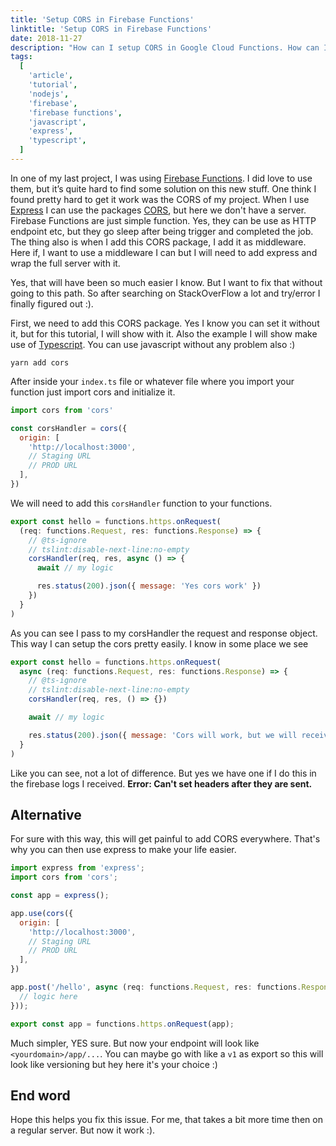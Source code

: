 ```yaml
---
title: 'Setup CORS in Firebase Functions'
linktitle: 'Setup CORS in Firebase Functions'
date: 2018-11-27
description: "How can I setup CORS in Google Cloud Functions. How can I remove the error 'Access-Control-Allow-Origin'."
tags:
  [
    'article',
    'tutorial',
    'nodejs',
    'firebase',
    'firebase functions',
    'javascript',
    'express',
    'typescript',
  ]
---
```


In one of my last project, I was using [Firebase Functions](https://firebase.google.com/docs/functions/). I did love to use them, but it’s quite hard to find some solution on this new stuff. One think I found pretty hard to get it work was the CORS of my project. When I use [Express](https://expressjs.com/) I can use the packages [CORS](https://github.com/expressjs/cors), but here we don't have a server. Firebase Functions are just simple function. Yes, they can be use as HTTP endpoint etc, but they go sleep after being trigger and completed the job. The thing also is when I add this CORS package, I add it as middleware. Here if, I want to use a middleware I can but I will need to add express and wrap the full server with it.

Yes, that will have been so much easier I know. But I want to fix that without going to this path. So after searching on StackOverFlow a lot and try/error I finally figured out :).

First, we need to add this CORS package. Yes I know you can set it without it, but for this tutorial, I will show with it. Also the example I will show make use of [Typescript](https://www.typescriptlang.org/). You can use javascript without any problem also :)

```
yarn add cors
```

After inside your `index.ts` file or whatever file where you import your function just import cors and initialize it.

```js
import cors from 'cors'

const corsHandler = cors({
  origin: [
    'http://localhost:3000',
    // Staging URL
    // PROD URL
  ],
})
```

We will need to add this `corsHandler` function to your functions.

```js
export const hello = functions.https.onRequest(
  (req: functions.Request, res: functions.Response) => {
    // @ts-ignore
    // tslint:disable-next-line:no-empty
    corsHandler(req, res, async () => {
      await // my logic

      res.status(200).json({ message: 'Yes cors work' })
    })
  }
)
```

As you can see I pass to my corsHandler the request and response object. This way I can setup the cors pretty easily. I know in some place we see

```js
export const hello = functions.https.onRequest(
  async (req: functions.Request, res: functions.Response) => {
    // @ts-ignore
    // tslint:disable-next-line:no-empty
    corsHandler(req, res, () => {})

    await // my logic

    res.status(200).json({ message: 'Cors will work, but we will received an error of headers' })
  }
)
```

Like you can see, not a lot of difference. But yes we have one if I do this in the firebase logs I received. **Error: Can't set headers after they are sent.**

## Alternative

For sure with this way, this will get painful to add CORS everywhere. That's why you can then use express to make your life easier.

```js
import express from 'express';
import cors from 'cors';

const app = express();

app.use(cors({
  origin: [
    'http://localhost:3000',
    // Staging URL
    // PROD URL
  ],
})

app.post('/hello', async (req: functions.Request, res: functions.Response) => {
  // logic here
}));

export const app = functions.https.onRequest(app);
```

Much simpler, YES sure. But now your endpoint will look like `<yourdomain>/app/...`. You can maybe go with like a `v1` as export so this will look like versioning but hey here it's your choice :)

## End word

Hope this helps you fix this issue. For me, that takes a bit more time then on a regular server. But now it work :).